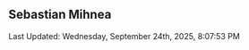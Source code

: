 <h2>Sebastian Mihnea</h2>

<!--RECENT_ACTIVITY:start-->
<!--RECENT_ACTIVITY:end-->
<!--RECENT_ACTIVITY:last_update-->
Last Updated: Wednesday, September 24th, 2025, 8:07:53 PM
<!--RECENT_ACTIVITY:last_update_end-->

<!---LOL-STATS-START-HERE--->
<!---LOL-STATS-END-HERE--->
